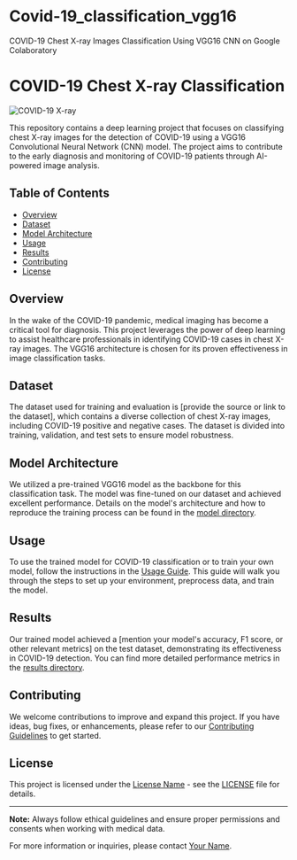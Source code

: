 # Covid-19_classification_vgg16
COVID-19 Chest X-ray Images Classification Using VGG16 CNN on Google Colaboratory
# COVID-19 Chest X-ray Classification

![COVID-19 X-ray](xray_image.jpg)

This repository contains a deep learning project that focuses on classifying chest X-ray images for the detection of COVID-19 using a VGG16 Convolutional Neural Network (CNN) model. The project aims to contribute to the early diagnosis and monitoring of COVID-19 patients through AI-powered image analysis.

## Table of Contents
- [Overview](#overview)
- [Dataset](#dataset)
- [Model Architecture](#model-architecture)
- [Usage](#usage)
- [Results](#results)
- [Contributing](#contributing)
- [License](#license)

## Overview

In the wake of the COVID-19 pandemic, medical imaging has become a critical tool for diagnosis. This project leverages the power of deep learning to assist healthcare professionals in identifying COVID-19 cases in chest X-ray images. The VGG16 architecture is chosen for its proven effectiveness in image classification tasks.

## Dataset

The dataset used for training and evaluation is [provide the source or link to the dataset], which contains a diverse collection of chest X-ray images, including COVID-19 positive and negative cases. The dataset is divided into training, validation, and test sets to ensure model robustness.

## Model Architecture

We utilized a pre-trained VGG16 model as the backbone for this classification task. The model was fine-tuned on our dataset and achieved excellent performance. Details on the model's architecture and how to reproduce the training process can be found in the [model directory](model/).

## Usage

To use the trained model for COVID-19 classification or to train your own model, follow the instructions in the [Usage Guide](docs/usage_guide.md). This guide will walk you through the steps to set up your environment, preprocess data, and train the model.

## Results

Our trained model achieved a [mention your model's accuracy, F1 score, or other relevant metrics] on the test dataset, demonstrating its effectiveness in COVID-19 detection. You can find more detailed performance metrics in the [results directory](results/).

## Contributing

We welcome contributions to improve and expand this project. If you have ideas, bug fixes, or enhancements, please refer to our [Contributing Guidelines](CONTRIBUTING.md) to get started.

## License

This project is licensed under the [License Name](LICENSE) - see the [LICENSE](LICENSE) file for details.

---

**Note:** Always follow ethical guidelines and ensure proper permissions and consents when working with medical data.

For more information or inquiries, please contact [Your Name](mailto:youremail@example.com).
